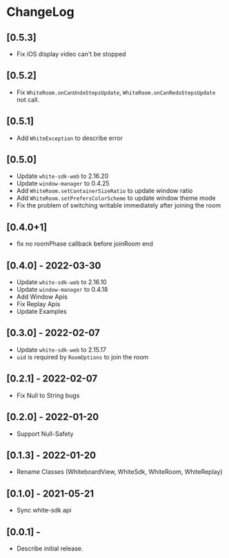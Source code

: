 # ChangeLog

## [0.5.3]

* Fix iOS display video can't be stopped

## [0.5.2]

* Fix `WhiteRoom.onCanUndoStepsUpdate`, `WhiteRoom.onCanRedoStepsUpdate` not call.

## [0.5.1]

* Add `WhiteException` to describe error

## [0.5.0]

* Update `white-sdk-web` to 2.16.20
* Update `window-manager` to 0.4.25
* Add `WhiteRoom.setContainerSizeRatio` to update window ratio
* Add `WhiteRoom.setPrefersColorScheme` to update window theme mode
* Fix the problem of switching writable immediately after joining the room

## [0.4.0+1]

* fix no roomPhase callback before joinRoom end

## [0.4.0] - 2022-03-30

* Update `white-sdk-web` to 2.16.10
* Update `window-manager` to 0.4.18
* Add Window Apis
* Fix Replay Apis
* Update Examples

## [0.3.0] - 2022-02-07

* Update `white-sdk-web` to 2.15.17
* `uid` is required by `RoomOptions` to join the room

## [0.2.1] - 2022-02-07

* Fix Null to String bugs

## [0.2.0] - 2022-01-20

* Support Null-Safety

## [0.1.3] - 2022-01-20

* Rename Classes (WhiteboardView, WhiteSdk, WhiteRoom, WhiteReplay)

## [0.1.0] - 2021-05-21

* Sync white-sdk api

## [0.0.1] -

* Describe initial release.
